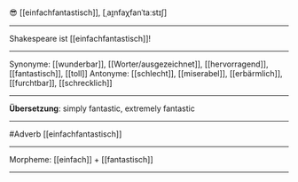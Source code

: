 😎 [[einfachfantastisch]], [ˌaɪ̯nfaχfanˈtaːstɪʃ]

---
Shakespeare ist  [[einfachfantastisch]]!

---
Synonyme: [[wunderbar]], [[Worter/ausgezeichnet]], [[hervorragend]], [[fantastisch]], [[toll]]
Antonyme: [[schlecht]], [[miserabel]], [[erbärmlich]], [[furchtbar]], [[schrecklich]]

---
**Übersetzung**:
simply fantastic, extremely fantastic

---
#Adverb [[einfachfantastisch]]

---
Morpheme:
[[einfach]] + [[fantastisch]]

---

